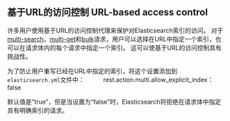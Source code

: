 ##  基于URL的访问控制 URL-based access control

许多用户使用基于URL的访问控制代理来保护对Elasticsearch索引的访问。 对于[multi-search](search-multi-search.html "Multi Search API")，[multi-get](docs-multi-get.html "Multi Get API")和[bulk](docs-bulk.html "批量API")请求，用户可以选择在URL中指定一个索引，也可以在请求体内的每个请求中指定一个索引。 这可以使基于URL的访问控制具有挑战性。

为了防止用户重写已经在URL中指定的索引，将这个设置添加到`elasticsearch.yml`文件中：
    
     rest.action.multi.allow_explicit_index：false

默认值是“true”，但是当设置为“false”时，Elasticsearch将拒绝在请求体中指定具有明确索引的请求。
